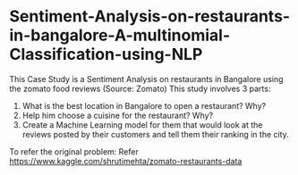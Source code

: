 # Sentiment-Analysis-on-restaurants-in-bangalore-A-multinomial-Classification-using-NLP
This Case Study is a Sentiment Analysis on restaurants in Bangalore using the zomato food reviews (Source: Zomato)
This study involves 3 parts:

1. What is the best location in Bangalore to open a restaurant? Why?
2. Help him choose a cuisine for the restaurant? Why?
3. Create a Machine Learning model for them that would look at the reviews posted by their customers and tell them their ranking in the city.

To refer the original problem: Refer https://www.kaggle.com/shrutimehta/zomato-restaurants-data
